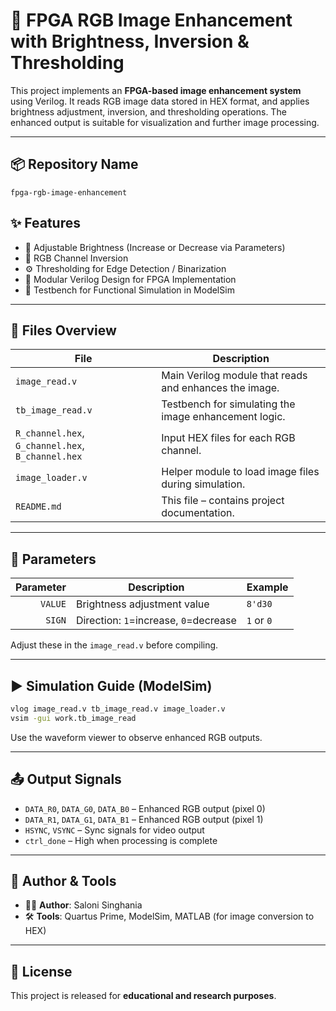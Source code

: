 
# 🎨 FPGA RGB Image Enhancement with Brightness, Inversion & Thresholding

This project implements an **FPGA-based image enhancement system** using Verilog. It reads RGB image data stored in HEX format, and applies brightness adjustment, inversion, and thresholding operations. The enhanced output is suitable for visualization and further image processing.

---

## 📦 Repository Name

`fpga-rgb-image-enhancement`


## ✨ Features

- 🔆 Adjustable Brightness (Increase or Decrease via Parameters)
- 🎨 RGB Channel Inversion
- ⚙️ Thresholding for Edge Detection / Binarization
- 🧱 Modular Verilog Design for FPGA Implementation
- 🧪 Testbench for Functional Simulation in ModelSim

---

## 📁 Files Overview

| File               | Description                                                             |
|--------------------|-------------------------------------------------------------------------|
| `image_read.v`     | Main Verilog module that reads and enhances the image.                  |
| `tb_image_read.v`  | Testbench for simulating the image enhancement logic.                   |
| `R_channel.hex`, `G_channel.hex`, `B_channel.hex` | Input HEX files for each RGB channel.      |
| `image_loader.v`   | Helper module to load image files during simulation.                    |
| `README.md`        | This file – contains project documentation.                             |

---

## 🔧 Parameters

| Parameter | Description                    | Example         |
|----------:|-------------------------------|-----------------|
| `VALUE`   | Brightness adjustment value   | `8'd30`         |
| `SIGN`    | Direction: `1`=increase, `0`=decrease | `1` or `0` |

Adjust these in the `image_read.v` before compiling.

---

## ▶️ Simulation Guide (ModelSim)

```bash
vlog image_read.v tb_image_read.v image_loader.v
vsim -gui work.tb_image_read
```

Use the waveform viewer to observe enhanced RGB outputs.

---

## 📤 Output Signals

- `DATA_R0`, `DATA_G0`, `DATA_B0` – Enhanced RGB output (pixel 0)
- `DATA_R1`, `DATA_G1`, `DATA_B1` – Enhanced RGB output (pixel 1)
- `HSYNC`, `VSYNC` – Sync signals for video output
- `ctrl_done` – High when processing is complete

---

## 🧠 Author & Tools

- 👩‍💻 **Author**: Saloni Singhania  
- 🛠️ **Tools**: Quartus Prime, ModelSim, MATLAB (for image conversion to HEX)

---

## 📝 License

This project is released for **educational and research purposes**.
```



